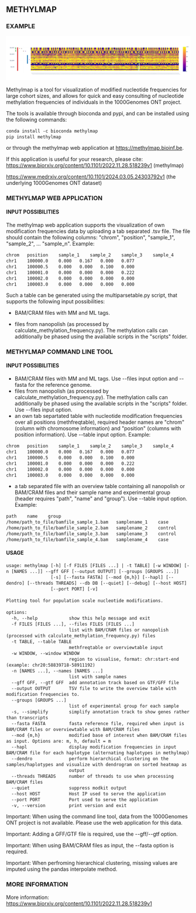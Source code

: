 ## METHYLMAP
### EXAMPLE

![GNAS methylmap](assets/1000Genomes_GNAS.png)  

Methylmap is a tool for visualization of modified nucleotide frequencies for large cohort sizes, and allows for quick and easy consulting of nucleotide methylation frequencies of individuals in the 1000Genomes ONT project. 

The tools is available through bioconda and pypi, and can be installed using the following commands:
```
conda install -c bioconda methylmap
pip install methylmap
```

or through the methylmap web application at https://methylmap.bioinf.be.
 
If this application is useful for your research, please cite:
https://www.biorxiv.org/content/10.1101/2022.11.28.518239v1 (methylmap)


https://www.medrxiv.org/content/10.1101/2024.03.05.24303792v1 (the underlying 1000Genomes ONT dataset)

### METHYLMAP WEB APPLICATION
#### INPUT POSSIBILITIES 

The methylmap web application supports the visualization of own modification frequencies data by uploading a tab separated .tsv file. The file should contain the following columns: "chrom", "position", "sample_1", "sample_2", ... "sample_n". Example:
```
chrom	position	sample_1	sample_2	sample_3	sample_4
chr1	100000.0	0.000	0.167	0.000	0.077
chr1	100000.5	0.000	0.000	0.100	0.000
chr1	100001.0	0.000	0.000	0.000	0.222
chr1	100002.0	0.000	0.000	0.000	0.000
chr1	100003.0	0.000	0.000	0.000	0.000
```

Such a table can be generated using the multiparsetable.py script, that supports the following input possibilities:
- BAM/CRAM files with MM and ML tags. 

- files from nanopolish (as processed by calculate_methylation_frequency.py). The methylation calls can additionally be phased using the available scripts in the "scripts" folder.

### METHYLMAP COMMAND LINE TOOL
#### INPUT POSSIBILITIES
- BAM/CRAM files with MM and ML tags. Use --files input option and --fasta for the reference genome.
- files from nanopolish (as processed by calculate_methylation_frequency.py). The methylation calls can additionally be phased using the available scripts in the "scripts" folder. Use --files input option.
- an own tab separtated table with nucleotide modification frequencies over all positions (methfreqtable), required header names are "chrom" (column with chromosome information) and "position" (columns with position information). Use --table input option. Example:
```
chrom	position	sample_1	sample_2	sample_3	sample_4
chr1	100000.0	0.000	0.167	0.000	0.077
chr1	100000.5	0.000	0.000	0.100	0.000
chr1	100001.0	0.000	0.000	0.000	0.222
chr1	100002.0	0.000	0.000	0.000	0.000
chr1	100003.0	0.000	0.000	0.000	0.000
```
- a tab separated file with an overview table containing all nanopolish or BAM/CRAM files and their sample name and experimental group (header requires "path", "name" and "group"). Use --table input option. Example:
```
path    name    group
/home/path_to_file/bamfile_sample_1.bam   samplename_1    case
/home/path_to_file/bamfile_sample_2.bam   samplename_2    control
/home/path_to_file/bamfile_sample_3.bam   samplename_3    control
/home/path_to_file/bamfile_sample_4.bam   samplename_4    case
```

#### USAGE
```
usage: methylmap [-h] [-f FILES [FILES ...] | -t TABLE] [-w WINDOW] [-n [NAMES ...]] --gff GFF [--output OUTPUT] [--groups [GROUPS ...]]
                 [-s] [--fasta FASTA] [--mod {m,h}] [--hapl] [--dendro] [--threads THREADS] --db DB [--quiet] [--debug] [--host HOST]
                 [--port PORT] [-v]

Plotting tool for population scale nucleotide modifications.

options:
  -h, --help            show this help message and exit
  -f FILES [FILES ...], --files FILES [FILES ...]
                        list with BAM/CRAM files or nanopolish (processed with calculate_methylation_frequency.py) files
  -t TABLE, --table TABLE
                        methfreqtable or overviewtable input
  -w WINDOW, --window WINDOW
                        region to visualise, format: chr:start-end (example: chr20:58839718-58911192)
  -n [NAMES ...], --names [NAMES ...]
                        list with sample names
  --gff GFF, --gtf GFF  add annotation track based on GTF/GFF file
  --output OUTPUT       TSV file to write the overview table with modification frequencies to.
  --groups [GROUPS ...]
                        list of experimental group for each sample
  -s, --simplify        simplify annotation track to show genes rather than transcripts
  --fasta FASTA         fasta reference file, required when input is BAM/CRAM files or overviewtable with BAM/CRAM files
  --mod {m,h}           modified base of interest when BAM/CRAM files as input. Options are: m, h, default = m
  --hapl                display modification frequencies in input BAM/CRAM file for each haplotype (alternating haplotypes in methylmap)
  --dendro              perform hierarchical clustering on the samples/haplotypes and visualize with dendrogram on sorted heatmap as
                        output
  --threads THREADS     number of threads to use when processing BAM/CRAM files
  --quiet               suppress modkit output
  --host HOST           Host IP used to serve the application
  --port PORT           Port used to serve the application
  -v, --version         print version and exit
```
Important: When using the command line tool, data from the 1000Genomes ONT project is not available. Please use the web application for this data.

Important: Adding a GFF/GTF file is required, use the --gff/--gtf option.

Important: When using BAM/CRAM files as input, the --fasta option is required.

Important: When perfroming hierarchical clustering, missing values are imputed using the pandas interpolate method.


### MORE INFORMATION

More information: https://www.biorxiv.org/content/10.1101/2022.11.28.518239v1